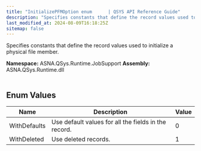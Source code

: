 ```yaml
---
title: "InitializePFMOption enum      | QSYS API Reference Guide"
description: "Specifies constants that define the record values used to initialize a physical file member. "
last_modified_at: 2024-08-09T16:18:25Z
sitemap: false
---
```


Specifies constants that define the record values used to initialize a physical file member.

**Namespace:** ASNA.QSys.Runtime.JobSupport
**Assembly:** ASNA.QSys.Runtime.dll
<br>
<br>

## Enum Values

| Name | Description | Value
| --- | --- | --- 
| WithDefaults | Use default values for all the fields in the record. | 0 |
| WithDeleted | Use deleted records. | 1 |
